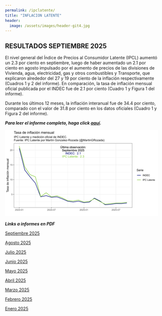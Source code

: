 ```yaml
---
permalink: /ipclatente/
title: "INFLACION LATENTE"
header:
  image: /assets/images/header-git4.jpg
---
```


## RESULTADOS SEPTIEMBRE 2025

El nivel general del Índice de Precios al Consumidor Latente (IPCL) aumentó un 2.3 por ciento en septiembre, luego de haber aumentado un 2.1 por ciento en agosto impulsado por el aumento de precios de las divisiones de Vivienda, agua, electricidad, gas y otros combustibles y Transporte, que explicaron alrededor del 27 y 19 por ciento de la inflación respectivamente (Cuadros 1 y 2 del informe). En comparación, la tasa de inflación mensual oficial publicada por el INDEC fue de 2.1 por ciento (Cuadro 1 y Figura 1 del informe). 

Durante los últimos 12 meses, la inflación interanual fue de 34.4 por ciento, comparado con el valor de 31.8 por ciento en los datos oficiales (Cuadro 1 y Figura 2 del informe).


***Para leer el informe completo, haga click [aquí](https://mrozada.github.io/inflacionlatente/).***

![Series de tiempo IPC-Latente e IPC-INDEC](/assets/images/TimeSeriesTasaMensualIPCL.png)


***Links a informes en PDF***

[Septiembre 2025](https://github.com/mrozada/mrozada.github.io/blob/master/assets/pdf/INFLACION%20LATENTE%20-%202025-09.pdf)

[Agosto 2025](https://github.com/mrozada/mrozada.github.io/blob/master/assets/pdf/INFLACION%20LATENTE%20-%202025-08.pdf)

[Julio 2025](https://github.com/mrozada/mrozada.github.io/blob/master/assets/pdf/INFLACION%20LATENTE%20-%202025-07.pdf)

[Junio 2025](https://github.com/mrozada/mrozada.github.io/blob/master/assets/pdf/INFLACION%20LATENTE%20-%202025-06.pdf)

[Mayo 2025](https://github.com/mrozada/mrozada.github.io/blob/master/assets/pdf/INFLACION%20LATENTE%20-%202025-05.pdf)

[Abril 2025](https://github.com/mrozada/mrozada.github.io/blob/master/assets/pdf/INFLACION%20LATENTE%20-%202025-04.pdf)

[Marzo 2025](https://github.com/mrozada/mrozada.github.io/blob/master/assets/pdf/INFLACION%20LATENTE%20-%202025-03.pdf)

[Febrero 2025](https://github.com/mrozada/mrozada.github.io/blob/master/assets/pdf/INFLACION%20LATENTE%20-%202025-02.pdf)

[Enero 2025](https://github.com/mrozada/mrozada.github.io/blob/master/assets/pdf/INFLACION%20LATENTE%20-%202025-01.pdf)

